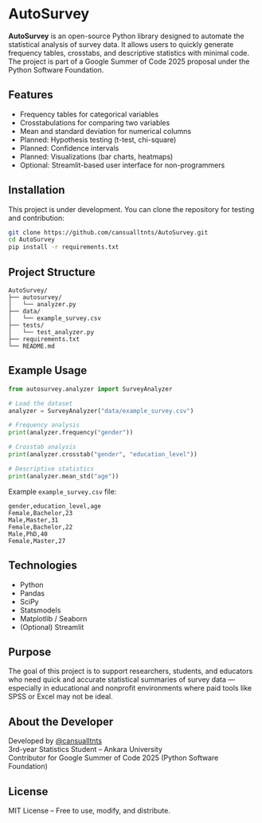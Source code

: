 # AutoSurvey

**AutoSurvey** is an open-source Python library designed to automate the statistical analysis of survey data. It allows users to quickly generate frequency tables, crosstabs, and descriptive statistics with minimal code. The project is part of a Google Summer of Code 2025 proposal under the Python Software Foundation.

##  Features

- Frequency tables for categorical variables
- Crosstabulations for comparing two variables
- Mean and standard deviation for numerical columns
- Planned: Hypothesis testing (t-test, chi-square)
- Planned: Confidence intervals
- Planned: Visualizations (bar charts, heatmaps)
- Optional: Streamlit-based user interface for non-programmers

##  Installation

This project is under development. You can clone the repository for testing and contribution:

```bash
git clone https://github.com/cansualltnts/AutoSurvey.git
cd AutoSurvey
pip install -r requirements.txt
```

##  Project Structure

```
AutoSurvey/
├── autosurvey/
│   └── analyzer.py
├── data/
│   └── example_survey.csv
├── tests/
│   └── test_analyzer.py
├── requirements.txt
└── README.md
```

##  Example Usage

```python
from autosurvey.analyzer import SurveyAnalyzer

# Load the dataset
analyzer = SurveyAnalyzer("data/example_survey.csv")

# Frequency analysis
print(analyzer.frequency("gender"))

# Crosstab analysis
print(analyzer.crosstab("gender", "education_level"))

# Descriptive statistics
print(analyzer.mean_std("age"))
```

Example `example_survey.csv` file:
```
gender,education_level,age
Female,Bachelor,23
Male,Master,31
Female,Bachelor,22
Male,PhD,40
Female,Master,27
```

## Technologies

- Python
- Pandas
- SciPy
- Statsmodels
- Matplotlib / Seaborn
- (Optional) Streamlit

## Purpose

The goal of this project is to support researchers, students, and educators who need quick and accurate statistical summaries of survey data — especially in educational and nonprofit environments where paid tools like SPSS or Excel may not be ideal.

## About the Developer

Developed by [@cansualltnts](https://github.com/cansualltnts)  
3rd-year Statistics Student – Ankara University  
Contributor for Google Summer of Code 2025 (Python Software Foundation)

## License

MIT License – Free to use, modify, and distribute.

